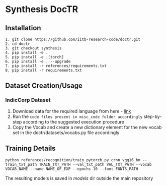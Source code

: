 # Synthesis DocTR


## Installation

```
1. git clone https://github.com/iitb-research-code/doctr.git
2. cd doctr
3. git checkout synthesis
4. pip install -e .
5. pip install -e .[torch]
6. pip install -e . --upgrade
7. pip install -r references/requirements.txt
8. pip install -r requirements.txt
```

## Dataset Creation/Usage


### IndicCorp Dataset

1. Download data for the required language from here - [link](https://paperswithcode.com/dataset/indiccorp)
2. Run the ```code files present in misc_code folder accordingly``` step-by-step according to the suggested execution procedure
4. Copy the Vocab and create a new dictionary element for the new vocab set in the doctr/datasets/vocabs.py file accordingly


## Training Details

```
python references/recognition/train_pytorch.py crnn_vgg16_bn --train_txt_path TRAIN_TXT_PATH --val_txt_path VAL_TXT_PATH --vocab VOCAB_NAME --name NAME_OF_EXP --epochs 10 --font FONTS_PATH
```

The resulting models is saved in *models* dir outside the main repository

